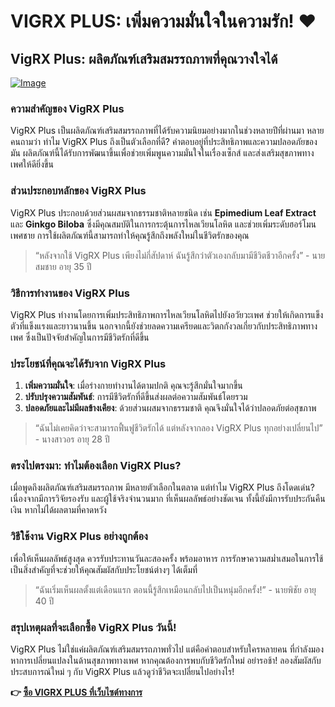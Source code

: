 # VIGRX PLUS: เพิ่มความมั่นใจในความรัก! ❤️

## VigRX Plus: ผลิตภัณฑ์เสริมสมรรถภาพที่คุณวางใจได้

[![Image](https://www2.sellhealth.com/63/vigrxplus_box_headon_reflection_lg.jpg)](https://gchaffi.com/hxA1AkF5)

### ความสำคัญของ VigRX Plus

VigRX Plus เป็นผลิตภัณฑ์เสริมสมรรถภาพที่ได้รับความนิยมอย่างมากในช่วงหลายปีที่ผ่านมา หลายคนถามว่า ทำไม VigRX Plus ถึงเป็นตัวเลือกที่ดี? คำตอบอยู่ที่ประสิทธิภาพและความปลอดภัยของมัน ผลิตภัณฑ์นี้ได้รับการพัฒนาขึ้นเพื่อช่วยเพิ่มพูนความมั่นใจในเรื่องเซ็กส์ และส่งเสริมสุขภาพทางเพศให้ดียิ่งขึ้น

### ส่วนประกอบหลักของ VigRX Plus

VigRX Plus ประกอบด้วยส่วนผสมจากธรรมชาติหลายชนิด เช่น **Epimedium Leaf Extract** และ **Ginkgo Biloba** ซึ่งมีคุณสมบัติในการกระตุ้นการไหลเวียนโลหิต และช่วยเพิ่มระดับฮอร์โมนเพศชาย การใช้ผลิตภัณฑ์นี้สามารถทำให้คุณรู้สึกถึงพลังใหม่ในชีวิตรักของคุณ

> “หลังจากใช้ VigRX Plus เพียงไม่กี่สัปดาห์ ฉันรู้สึกว่าตัวเองกลับมามีชีวิตชีวาอีกครั้ง” - นายสมชาย อายุ 35 ปี

### วิธีการทำงานของ VigRX Plus

VigRX Plus ทำงานโดยการเพิ่มประสิทธิภาพการไหลเวียนโลหิตไปยังอวัยวะเพศ ช่วยให้เกิดการแข็งตัวที่แข็งแรงและยาวนานขึ้น นอกจากนี้ยังช่วยลดความเครียดและวิตกกังวลเกี่ยวกับประสิทธิภาพทางเพศ ซึ่งเป็นปัจจัยสำคัญในการมีชีวิตรักที่ดีขึ้น 

### ประโยชน์ที่คุณจะได้รับจาก VigRX Plus

1. **เพิ่มความมั่นใจ**: เมื่อร่างกายทำงานได้ตามปกติ คุณจะรู้สึกมั่นใจมากขึ้น
2. **ปรับปรุงความสัมพันธ์**: การมีชีวิตรักที่ดีขึ้นส่งผลต่อความสัมพันธ์โดยรวม
3. **ปลอดภัยและไม่มีผลข้างเคียง**: ด้วยส่วนผสมจากธรรมชาติ คุณจึงมั่นใจได้ว่าปลอดภัยต่อสุขภาพ 

> “ฉันไม่เคยคิดว่าจะสามารถฟื้นฟูชีวิตรักได้ แต่หลังจากลอง VigRX Plus ทุกอย่างเปลี่ยนไป” - นางสาวอร อายุ 28 ปี

### ตรงไปตรงมา: ทำไมต้องเลือก VigRX Plus?

เมื่อพูดถึงผลิตภัณฑ์เสริมสมรรถภาพ มีหลายตัวเลือกในตลาด แต่ทำไม VigRX Plus ถึงโดดเด่น? เนื่องจากมีการวิจัยรองรับ และผู้ใช้จริงจำนวนมาก ที่เห็นผลลัพธ์อย่างชัดเจน ทั้งนี้ยังมีการรับประกันคืนเงิน หากไม่ได้ผลตามที่คาดหวัง 

### วิธีใช้งาน VigRX Plus อย่างถูกต้อง

เพื่อให้เห็นผลลัพธ์สูงสุด ควรรับประทานวันละสองครั้ง พร้อมอาหาร การรักษาความสม่ำเสมอในการใช้เป็นสิ่งสำคัญที่จะช่วยให้คุณสัมผัสกับประโยชน์ต่างๆ ได้เต็มที่ 

> “ฉันเริ่มเห็นผลตั้งแต่เดือนแรก ตอนนี้รู้สึกเหมือนกลับไปเป็นหนุ่มอีกครั้ง!” - นายพิชัย อายุ 40 ปี

### สรุปเหตุผลที่จะเลือกซื้อ VigRX Plus วันนี้!

VigRX Plus ไม่ใช่แค่ผลิตภัณฑ์เสริมสมรรถภาพทั่วไป แต่คือคำตอบสำหรับใครหลายคน ที่กำลังมองหาการเปลี่ยนแปลงในด้านสุขภาพทางเพศ หากคุณต้องการพบกับชีวิตรักใหม่ อย่ารอช้า! ลองสัมผัสกับประสบการณ์ใหม่ ๆ กับ VigRX Plus แล้วดูว่าชีวิตจะเปลี่ยนไปอย่างไร!



**👉 [ซื้อ VIGRX PLUS ที่เว็บไซต์ทางการ](https://gchaffi.com/hxA1AkF5)**